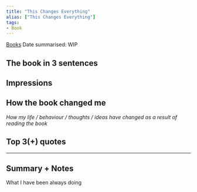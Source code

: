 ```yaml
---
title: "This Changes Everything"
alias: ["This Changes Everything"]
tags:
- Book
---
```


[Books](notes/Books.md)
Date summarised: WIP
## The book in 3 sentences
## Impressions
## How the book changed me
*How my life / behaviour / thoughts / ideas have changed as a result of reading the book*

## Top 3(+) quotes

---
## Summary + Notes
What I have been always doing